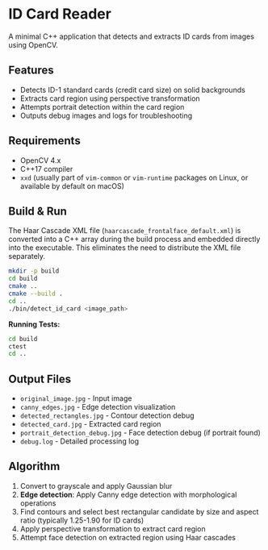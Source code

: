 # ID Card Reader

A minimal C++ application that detects and extracts ID cards from images using OpenCV.

## Features

- Detects ID-1 standard cards (credit card size) on solid backgrounds
- Extracts card region using perspective transformation
- Attempts portrait detection within the card region
- Outputs debug images and logs for troubleshooting

## Requirements

- OpenCV 4.x
- C++17 compiler
- `xxd` (usually part of `vim-common` or `vim-runtime` packages on Linux, or available by default on macOS)

## Build & Run

The Haar Cascade XML file (`haarcascade_frontalface_default.xml`) is converted into a C++ array during the build process and embedded directly into the executable. This eliminates the need to distribute the XML file separately.

```bash
mkdir -p build
cd build
cmake ..
cmake --build .
cd ..
./bin/detect_id_card <image_path>
```

**Running Tests:**
```bash
cd build
ctest
cd ..
```

## Output Files

- `original_image.jpg` - Input image
- `canny_edges.jpg` - Edge detection visualization
- `detected_rectangles.jpg` - Contour detection debug
- `detected_card.jpg` - Extracted card region
- `portrait_detection_debug.jpg` - Face detection debug (if portrait found)
- `debug.log` - Detailed processing log

## Algorithm

1. Convert to grayscale and apply Gaussian blur
2. **Edge detection**: Apply Canny edge detection with morphological operations
3. Find contours and select best rectangular candidate by size and aspect ratio (typically 1.25-1.90 for ID cards)
4. Apply perspective transformation to extract card region
5. Attempt face detection on extracted region using Haar cascades
